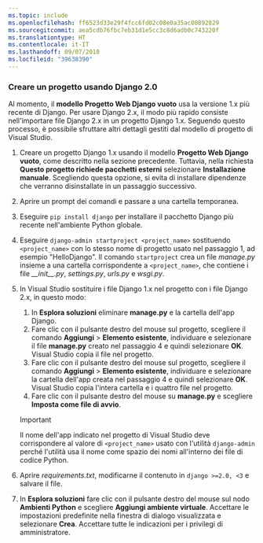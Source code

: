 ```yaml
---
ms.topic: include
ms.openlocfilehash: ff6523d33e29f4fcc6fd02c08e0a35ac00892829
ms.sourcegitcommit: aea5cdb76fbc7eb31d1e5cc3c8d6adb0c743220f
ms.translationtype: HT
ms.contentlocale: it-IT
ms.lasthandoff: 09/07/2018
ms.locfileid: "39638390"
---
```

### <a name="create-a-project-using-django-20"></a>Creare un progetto usando Django 2.0

Al momento, il **modello Progetto Web Django vuoto** usa la versione 1.x più recente di Django. Per usare Django 2.x, il modo più rapido consiste nell'importare file Django 2.x in un progetto Django 1.x. Seguendo questo processo, è possibile sfruttare altri dettagli gestiti dal modello di progetto di Visual Studio.

1. Creare un progetto Django 1.x usando il modello **Progetto Web Django vuoto**, come descritto nella sezione precedente. Tuttavia, nella richiesta **Questo progetto richiede pacchetti esterni** selezionare **Installazione manuale**. Scegliendo questa opzione, si evita di installare dipendenze che verranno disinstallate in un passaggio successivo.

1. Aprire un prompt dei comandi e passare a una cartella temporanea.

1. Eseguire `pip install django` per installare il pacchetto Django più recente nell'ambiente Python globale.

1. Eseguire `django-admin startproject <project_name>` sostituendo `<project_name>` con lo stesso nome di progetto usato nel passaggio 1, ad esempio "HelloDjango". Il comando `startproject` crea un file *manage.py* insieme a una cartella corrispondente a `<project_name>`, che contiene i file *\_\_init\_\_.py*, *settings.py*, *urls.py* e *wsgi.py*.

1. In Visual Studio sostituire i file Django 1.x nel progetto con i file Django 2.x, in questo modo:

    1. In **Esplora soluzioni** eliminare **manage.py** e la cartella dell'app Django.
    1. Fare clic con il pulsante destro del mouse sul progetto, scegliere il comando **Aggiungi** > **Elemento esistente**, individuare e selezionare il file **manage.py** creato nel passaggio 4 e quindi selezionare **OK**. Visual Studio copia il file nel progetto.
    1. Fare clic con il pulsante destro del mouse sul progetto, scegliere il comando **Aggiungi** > **Elemento esistente**, individuare e selezionare la cartella dell'app creata nel passaggio 4 e quindi selezionare **OK**. Visual Studio copia l'intera cartella e i quattro file nel progetto.
    1. Fare clic con il pulsante destro del mouse su **manage.py** e scegliere **Imposta come file di avvio**.

    > [!Important]
    > Il nome dell'app indicato nel progetto di Visual Studio deve corrispondere al valore di `<project_name>` usato con l'utilità `django-admin` perché l'utilità usa il nome come spazio dei nomi all'interno dei file di codice Python.

1. Aprire *requirements.txt*, modificarne il contenuto in `django >=2.0, <3` e salvare il file.

1. In **Esplora soluzioni** fare clic con il pulsante destro del mouse sul nodo **Ambienti Python** e scegliere **Aggiungi ambiente virtuale**. Accettare le impostazioni predefinite nella finestra di dialogo visualizzata e selezionare **Crea**. Accettare tutte le indicazioni per i privilegi di amministratore.